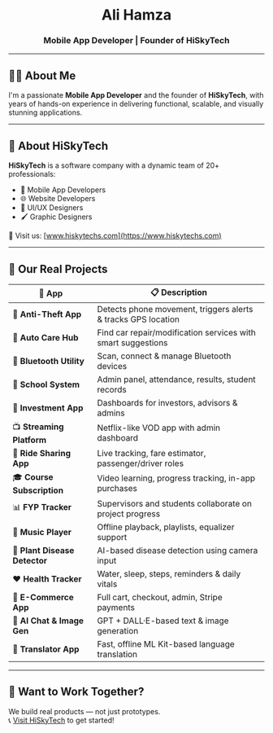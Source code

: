 <h1 align="center">Ali Hamza</h1>
<h3 align="center">Mobile App Developer | Founder of HiSkyTech</h3>

---

## 👨‍💼 About Me
I'm a passionate **Mobile App Developer** and the founder of **HiSkyTech**, with years of hands-on experience in delivering functional, scalable, and visually stunning applications.

---

## 🏢 About HiSkyTech
**HiSkyTech** is a software company with a dynamic team of 20+ professionals:
- 📱 Mobile App Developers  
- 🌐 Website Developers  
- 🎨 UI/UX Designers  
- 🖌️ Graphic Designers  

🔗 Visit us: [www.hiskytechs.com](https://www.hiskytechs.com)

---

## 🚀 Our Real Projects

| 🚀 App | 📋 Description |
|-------|----------------|
| 🔐 **Anti-Theft App** | Detects phone movement, triggers alerts & tracks GPS location |
| 🚗 **Auto Care Hub** | Find car repair/modification services with smart suggestions |
| 📶 **Bluetooth Utility** | Scan, connect & manage Bluetooth devices |
| 🏫 **School System** | Admin panel, attendance, results, student records |
| 💸 **Investment App** | Dashboards for investors, advisors & admins |
| 📺 **Streaming Platform** | Netflix-like VOD app with admin dashboard |
| 🚕 **Ride Sharing App** | Live tracking, fare estimator, passenger/driver roles |
| 🎓 **Course Subscription** | Video learning, progress tracking, in-app purchases |
| 📊 **FYP Tracker** | Supervisors and students collaborate on project progress |
| 🎵 **Music Player** | Offline playback, playlists, equalizer support |
| 🌱 **Plant Disease Detector** | AI-based disease detection using camera input |
| ❤️ **Health Tracker** | Water, sleep, steps, reminders & daily vitals |
| 🛒 **E-Commerce App** | Full cart, checkout, admin, Stripe payments |
| 🤖 **AI Chat & Image Gen** | GPT + DALL·E-based text & image generation |
| 🧭 **Translator App** | Fast, offline ML Kit-based language translation |

---

## 💬 Want to Work Together?

We build real products — not just prototypes.  
📞 [Visit HiSkyTech](https://www.hiskytechs.com) to get started!

